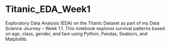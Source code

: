 # Titanic_EDA_Week1
Exploratory Data Analysis (EDA) on the Titanic Dataset as part of my Data Science Journey – Week 1.1. This notebook explores survival patterns based on age, class, gender, and fare using Python, Pandas, Seaborn, and Matplotlib.
